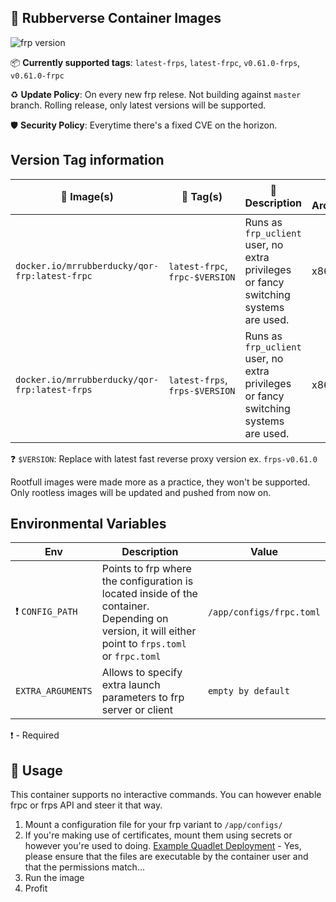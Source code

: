 ## 🦆 Rubberverse Container Images

![frp version](https://img.shields.io/badge/frp_version-v0.61.0-darkblue)

📦 **Currently supported tags**: `latest-frps`, `latest-frpc`, `v0.61.0-frps`, `v0.61.0-frpc`

♻️ **Update Policy**: On every new frp relese. Not building against `master` branch. Rolling release, only latest versions will be supported.

🛡️ **Security Policy**: Everytime there's a fixed CVE on the horizon.

## Version Tag information

| 🐳 Image(s) | 📁 Tag(s) | 📓 Description | 💻 Architecture |
|----------|--------|-------------|---------------|
| `docker.io/mrrubberducky/qor-frp:latest-frpc` | `latest-frpc`, `frpc-$VERSION` | Runs as `frp_uclient` user, no extra privileges or fancy switching systems are used. | x86_64 |
| `docker.io/mrrubberducky/qor-frp:latest-frps` | `latest-frps`, `frps-$VERSION` | Runs as `frp_uclient` user, no extra privileges or fancy switching systems are used. | x86_64 |

❓ `$VERSION`: Replace with latest fast reverse proxy version ex. `frps-v0.61.0`

Rootfull images were made more as a practice, they won't be supported. Only rootless images will be updated and pushed from now on.

## Environmental Variables

| Env | Description | Value |
|-----|-------------|---------|
| ❗ `CONFIG_PATH` | Points to frp where the configuration is located inside of the container. Depending on version, it will either point to `frps.toml` or `frpc.toml` | `/app/configs/frpc.toml` |
| `EXTRA_ARGUMENTS` | Allows to specify extra launch parameters to frp server or client | `empty by default` |

❗ - Required

## 🔨 Usage

This container supports no interactive commands. You can however enable frpc or frps API and steer it that way.

1. Mount a configuration file for your frp variant to `/app/configs/`
2. If you're making use of certificates, mount them using secrets or however you're used to doing. [Example Quadlet Deployment](https://github.com/MrRubberDucky/rubberverse.xyz/blob/main/Quadlet/frpc/QOR-FRPC.container) - Yes, please ensure that the files are executable by the container user and that the permissions match...
3. Run the image
4. Profit
